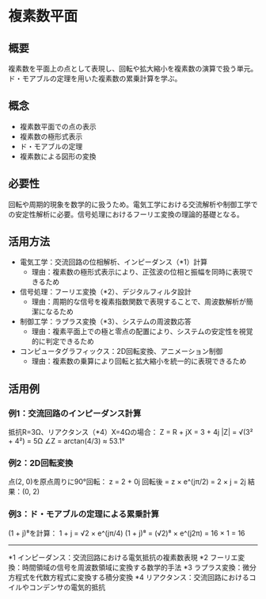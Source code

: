 # 複素数平面

## 概要
複素数を平面上の点として表現し、回転や拡大縮小を複素数の演算で扱う単元。ド・モアブルの定理を用いた複素数の累乗計算を学ぶ。

## 概念
- 複素数平面での点の表示
- 複素数の極形式表示
- ド・モアブルの定理
- 複素数による図形の変換

## 必要性
回転や周期的現象を数学的に扱うため。電気工学における交流解析や制御工学での安定性解析に必要。信号処理におけるフーリエ変換の理論的基礎となる。

## 活用方法
- 電気工学：交流回路の位相解析、インピーダンス（*1）計算
  - 理由：複素数の極形式表示により、正弦波の位相と振幅を同時に表現できるため
- 信号処理：フーリエ変換（*2）、デジタルフィルタ設計
  - 理由：周期的な信号を複素指数関数で表現することで、周波数解析が簡潔になるため
- 制御工学：ラプラス変換（*3）、システムの周波数応答
  - 理由：複素平面上での極と零点の配置により、システムの安定性を視覚的に判定できるため
- コンピュータグラフィックス：2D回転変換、アニメーション制御
  - 理由：複素数の乗算により回転と拡大縮小を統一的に表現できるため

## 活用例
### 例1：交流回路のインピーダンス計算
抵抗R=3Ω、リアクタンス（*4）X=4Ωの場合：
Z = R + jX = 3 + 4j
|Z| = √(3² + 4²) = 5Ω
∠Z = arctan(4/3) ≈ 53.1°

### 例2：2D回転変換
点(2, 0)を原点周りに90°回転：
z = 2 + 0j
回転後 = z × e^(jπ/2) = 2 × j = 2j
結果：(0, 2)

### 例3：ド・モアブルの定理による累乗計算
(1 + j)⁸を計算：
1 + j = √2 × e^(jπ/4)
(1 + j)⁸ = (√2)⁸ × e^(j2π) = 16 × 1 = 16

---
*1 インピーダンス：交流回路における電気抵抗の複素数表現
*2 フーリエ変換：時間領域の信号を周波数領域に変換する数学的手法
*3 ラプラス変換：微分方程式を代数方程式に変換する積分変換
*4 リアクタンス：交流回路におけるコイルやコンデンサの電気的抵抗